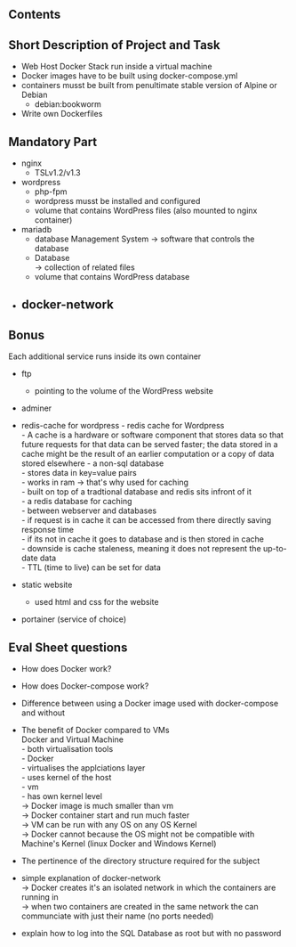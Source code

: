 ## Contents

## Short Description of Project and Task

- Web Host Docker Stack run inside a virtual machine  
- Docker images have to be built using docker-compose.yml  
- containers musst be built from penultimate stable version of Alpine or Debian  
	- debian:bookworm  
- Write own Dockerfiles  


## Mandatory Part
- nginx
	- TSLv1.2/v1.3
- wordpress
	- php-fpm  
	- wordpress musst be installed and configured  
	- volume that contains WordPress files (also mounted to nginx container)  
- mariadb
	- database Management System
		-> software that controls the database  
	- Database  
		-> collection of related files  
	- volume that contains WordPress database  
- docker-network  
	-   

## Bonus
Each additional service runs inside its own container 
- ftp  
	- pointing to the volume of the WordPress website  
- adminer
- redis-cache for wordpress
			- redis cache for Wordpress  
			- A cache is a hardware or software component that stores data so that future requests for that data can be served   faster; the data stored in a cache might be the result of an earlier computation or a copy of data stored elsewhere
			- a non-sql database  
			- stores data in key=value pairs  
			- works in ram -> that's why used for caching  
			- built on top of a tradtional database and redis sits infront of it  
			- a redis database for caching  
				- between webserver and databases  
				- if request is in cache it can be accessed from there directly saving response time  
				- if its not in cache it goes to database and is then stored in cache  
			- downside is cache staleness, meaning it does not represent the up-to-date data  
				- TTL (time to live) can be set for data  

- static website  
	- used html and css for the website  
- portainer (service of choice)  

## Eval Sheet questions
- How does Docker work?  

- How does Docker-compose work?  

- Difference between using a Docker image used with docker-compose and without  

- The benefit of Docker compared to VMs  
	Docker and Virtual Machine  
		- both virtualisation tools  
		- Docker  
			- virtualises the applciations layer  
			- uses kernel of the host  
		- vm  
			- has own kernel level  
	-> Docker image is much smaller than vm  
	-> Docker container start and run much faster  
	-> VM can be run with any OS on any OS Kernel  
		-> Docker cannot because the OS might not be compatible with Machine's Kernel (linux Docker and Windows Kernel)  

- The pertinence of the directory structure required for the subject  

- simple explanation of docker-network  
	-> Docker creates it's an isolated network in which the containers are running in  
	-> when two containers are created in the same network the can communciate with just their name (no ports needed)  

- explain how to log into the SQL Database as root but with no password  

